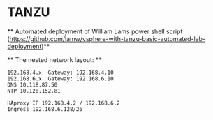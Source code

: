 # TANZU

** Automated deployment of William Lams power shell script (https://github.com/lamw/vsphere-with-tanzu-basic-automated-lab-deployment)**


** The nested network layout: **

```
192.168.4.x  Gateway: 192.168.4.10
192.168.6.x  Gateway: 192.168.6.10
DNS 10.118.87.50
NTP 10.128.152.81

HAproxy IP 192.168.4.2 / 192.168.6.2
Ingress 192.168.6.128/26
```




